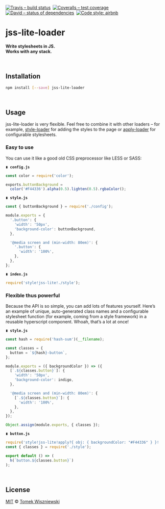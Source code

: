 [![Travis – build status
](https://img.shields.io/travis/tomekwi/jss-lite-loader/master.svg?style=flat-square
)](https://travis-ci.org/tomekwi/jss-lite-loader
) [![Coveralls – test coverage
](https://img.shields.io/coveralls/tomekwi/jss-lite-loader.svg?style=flat-square
)](https://coveralls.io/r/tomekwi/jss-lite-loader
) [![David – status of dependencies
](https://img.shields.io/david/tomekwi/jss-lite-loader.svg?style=flat-square
)](https://david-dm.org/tomekwi/jss-lite-loader
) [![Code style: airbnb
](https://img.shields.io/badge/code%20style-airbnb-777777.svg?style=flat-square
)](https://github.com/airbnb/javascript
)




# jss-lite-loader

**Write stylesheets in JS.  
Works with any stack.**




<a                                                 id="/installation"></a>&nbsp;

## Installation

```sh
npm install [--save] jss-lite-loader
```




<a                                                        id="/usage"></a>&nbsp;

## Usage

jss-lite-loader is very flexible. Feel free to combine it with other loaders – for example, [style-loader](https://github.com/webpack/style-loader) for adding the styles to the page or [apply-loader](https://github.com/mogelbrod/apply-loader) for configurable stylesheets.

<a                                                       id="/usage/simple"></a>

### Easy to use

You can use it like a good old CSS preprocessor like LESS or SASS:

**`∎ config.js`**

```js
const color = require('color');

exports.buttonBackground =
  color('#F44336').alpha(0.5).lighten(0.5).rgbaColor();
```

**`∎ style.js`**

```js
const { buttonBackground } = require('./config');

module.exports = {
  '.button': {
    'width': '50px',
    'background-color': buttonBackground,
  },

  '@media screen and (min-width: 80em)': {
    '.button': {
      'width': '100%',
    },
  },
};
```

**`∎ index.js`**

```js
require('style!jss-lite!./style');
```

<a                                                     id="/usage/powerful"></a>

### Flexible thus powerful

Because the API is so simple, you can add lots of features yourself. Here’s an example of unique, auto-generated class names and a configurable stylesheet function (for example, coming from a style framework) in a reusable hyperscript component. Whoah, that’s a lot at once!

**`∎ style.js`**

```js
const hash = require('hash-sum')(__filename);

const classes = {
  button = `${hash}-button`,
};

module.exports = ({ backgroundColor }) => ({
  [`.${classes.button}`]: {
    'width': '50px',
    'background-color': indigo,
  },

  '@media screen and (min-width: 80em)': {
    [`.${classes.button}`]: {
      'width': '100%',
    },
  },
});

Object.assign(module.exports, { classes });
```

**`∎ button.js`**

```js
require('style!jss-lite!apply?{ obj: { backgroundColor: "#F44336" } }!./style');
const { classes } = require('./style');

export default () => (
  h(`button.${classes.button}`)
);
```




<a                                                      id="/license"></a>&nbsp;

## License

[MIT](./License.md) © [Tomek Wiszniewski](https://github.com/tomekwi)
